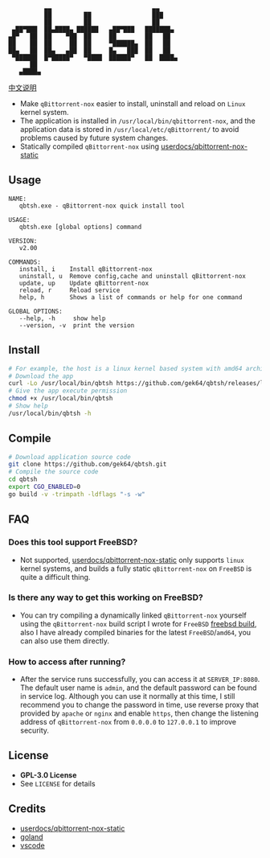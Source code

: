 ```
          ▄▄                            ▄▄
          ██         ██                 ███
          ██         ██                 ██
 ▄██▀███  ██▄████▄ ██████   ▄██▀███   ███████▄
▄█▀   ██  ██    ▀██  ██     ██        ██   ██
██    ██  ██     ██  ██     ▀██████▄  ██   ██
██▄   ██  ██▄   ▄██  ██     █▄   ███  ██   ██
 ▀██████  █▀█████▀   ▀████  ██████▀   ██  ████▄
      ██
   ▄████▄
```

[中文说明](https://github.com/gek64/qbtsh/blob/main/README_chs.md)

- Make `qBittorrent-nox` easier to install, uninstall and reload on `Linux` kernel system.
- The application is installed in `/usr/local/bin/qbittorrent-nox`, and the application data is stored
  in `/usr/local/etc/qBittorrent/` to avoid problems caused by future system changes.
- Statically compiled `qBittorrent-nox`
  using [userdocs/qbittorrent-nox-static](https://github.com/userdocs/qbittorrent-nox-static/releases)

## Usage

```
NAME:
   qbtsh.exe - qBittorrent-nox quick install tool

USAGE:
   qbtsh.exe [global options] command

VERSION:
   v2.00

COMMANDS:
   install, i    Install qBittorrent-nox
   uninstall, u  Remove config,cache and uninstall qBittorrent-nox
   update, up    Update qBittorrent-nox
   reload, r     Reload service
   help, h       Shows a list of commands or help for one command

GLOBAL OPTIONS:
   --help, -h     show help
   --version, -v  print the version
```

## Install

```sh
# For example, the host is a linux kernel based system with amd64 architecture
# Download the app
curl -Lo /usr/local/bin/qbtsh https://github.com/gek64/qbtsh/releases/latest/download/qbtsh-linux-amd64
# Give the app execute permission
chmod +x /usr/local/bin/qbtsh
# Show help
/usr/local/bin/qbtsh -h
```

## Compile

```sh
# Download application source code
git clone https://github.com/gek64/qbtsh.git
# Compile the source code
cd qbtsh
export CGO_ENABLED=0
go build -v -trimpath -ldflags "-s -w"
```

## FAQ

### Does this tool support FreeBSD?

- Not supported, [userdocs/qbittorrent-nox-static](https://github.com/userdocs/qbittorrent-nox-static/releases) only
  supports `linux` kernel systems, and builds a fully static `qBittorrent-nox` on `FreeBSD` is quite a difficult thing.

### Is there any way to get this working on FreeBSD?

- You can try compiling a dynamically linked `qBittorrent-nox` yourself using the `qBittorrent-nox` build script I wrote
  for `FreeBSD` [freebsd build](https://github.com/gek64/qbittorrent-nox), also I have already compiled binaries for the
  latest `FreeBSD`/`amd64`, you can also use them directly.

### How to access after running?

- After the service runs successfully, you can access it at `SERVER_IP:8080`. The default user name is `admin`, and the
  default password can be found in service log. Although you can use it normally at this time, I still recommend you to change the
  password in time, use reverse proxy that provided by `apache` or `nginx` and enable `https`, then
  change the listening address of `qBittorrent-nox` from `0.0.0.0` to `127.0.0.1` to improve security.

## License

- **GPL-3.0 License**
- See `LICENSE` for details

## Credits

- [userdocs/qbittorrent-nox-static](https://github.com/userdocs/qbittorrent-nox-static/releases)
- [goland](https://www.jetbrains.com/go/)
- [vscode](https://code.visualstudio.com/)
